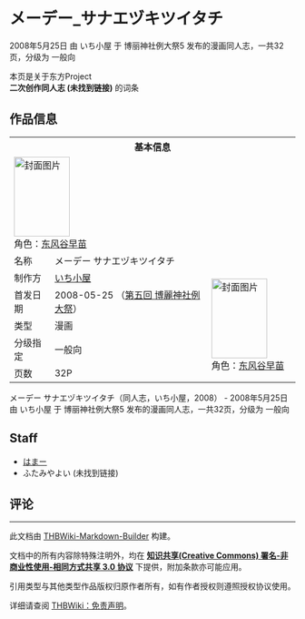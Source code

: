 # メーデー_サナエヅキツイタチ

<!-- source html: G:\repos\THBWiki-Markdown-Builder\THBWikiMarkdown\Temp\main\f\f2\ns0%3A%E3%83%A1%E3%83%BC%E3%83%87%E3%83%BC_%E3%82%B5%E3%83%8A%E3%82%A8%E3%83%85%E3%82%AD%E3%83%84%E3%82%A4%E3%82%BF%E3%83%81.html -->

2008年5月25日 由 いち小屋 于 博丽神社例大祭5 发布的漫画同人志，一共32页，分级为 一般向

本页是关于东方Project  
 **二次创作同人志 (未找到链接)** 的词条

## 作品信息

<table><tbody><tr><th colspan="3">基本信息</th></tr><tr><td class="cover-artwork-mobile" colspan="2"><a href="./文件-メーデー_サナエヅキツイタチ封面.jpg.md" class="image" title="封面图片"><img alt="封面图片" src="https://upload.thwiki.cc/thumb/1/13/%E3%83%A1%E3%83%BC%E3%83%87%E3%83%BC_%E3%82%B5%E3%83%8A%E3%82%A8%E3%83%85%E3%82%AD%E3%83%84%E3%82%A4%E3%82%BF%E3%83%81%E5%B0%81%E9%9D%A2.jpg/98px-%E3%83%A1%E3%83%BC%E3%83%87%E3%83%BC_%E3%82%B5%E3%83%8A%E3%82%A8%E3%83%85%E3%82%AD%E3%83%84%E3%82%A4%E3%82%BF%E3%83%81%E5%B0%81%E9%9D%A2.jpg" decoding="async" loading="lazy" width="98" height="140" srcset="https://upload.thwiki.cc/thumb/1/13/%E3%83%A1%E3%83%BC%E3%83%87%E3%83%BC_%E3%82%B5%E3%83%8A%E3%82%A8%E3%83%85%E3%82%AD%E3%83%84%E3%82%A4%E3%82%BF%E3%83%81%E5%B0%81%E9%9D%A2.jpg/146px-%E3%83%A1%E3%83%BC%E3%83%87%E3%83%BC_%E3%82%B5%E3%83%8A%E3%82%A8%E3%83%85%E3%82%AD%E3%83%84%E3%82%A4%E3%82%BF%E3%83%81%E5%B0%81%E9%9D%A2.jpg 1.5x, https://upload.thwiki.cc/thumb/1/13/%E3%83%A1%E3%83%BC%E3%83%87%E3%83%BC_%E3%82%B5%E3%83%8A%E3%82%A8%E3%83%85%E3%82%AD%E3%83%84%E3%82%A4%E3%82%BF%E3%83%81%E5%B0%81%E9%9D%A2.jpg/195px-%E3%83%A1%E3%83%BC%E3%83%87%E3%83%BC_%E3%82%B5%E3%83%8A%E3%82%A8%E3%83%85%E3%82%AD%E3%83%84%E3%82%A4%E3%82%BF%E3%83%81%E5%B0%81%E9%9D%A2.jpg 2x" data-file-width="268" data-file-height="384"></a><div class="cover-char">角色：<a href="./东风谷早苗.md" title="东风谷早苗">东风谷早苗</a></div></td>
</tr><tr><td class="label">名称</td><td colspan="2"> メーデー サナエヅキツイタチ </td></tr><tr><td class="label">制作方</td><td><a href="./いち小屋.md" title="いち小屋">いち小屋</a></td><td class="cover-artwork" rowspan="5" style="min-width:140px;"><a href="./文件-メーデー_サナエヅキツイタチ封面.jpg.md" class="image" title="封面图片"><img alt="封面图片" src="https://upload.thwiki.cc/thumb/1/13/%E3%83%A1%E3%83%BC%E3%83%87%E3%83%BC_%E3%82%B5%E3%83%8A%E3%82%A8%E3%83%85%E3%82%AD%E3%83%84%E3%82%A4%E3%82%BF%E3%83%81%E5%B0%81%E9%9D%A2.jpg/98px-%E3%83%A1%E3%83%BC%E3%83%87%E3%83%BC_%E3%82%B5%E3%83%8A%E3%82%A8%E3%83%85%E3%82%AD%E3%83%84%E3%82%A4%E3%82%BF%E3%83%81%E5%B0%81%E9%9D%A2.jpg" decoding="async" loading="lazy" width="98" height="140" srcset="https://upload.thwiki.cc/thumb/1/13/%E3%83%A1%E3%83%BC%E3%83%87%E3%83%BC_%E3%82%B5%E3%83%8A%E3%82%A8%E3%83%85%E3%82%AD%E3%83%84%E3%82%A4%E3%82%BF%E3%83%81%E5%B0%81%E9%9D%A2.jpg/146px-%E3%83%A1%E3%83%BC%E3%83%87%E3%83%BC_%E3%82%B5%E3%83%8A%E3%82%A8%E3%83%85%E3%82%AD%E3%83%84%E3%82%A4%E3%82%BF%E3%83%81%E5%B0%81%E9%9D%A2.jpg 1.5x, https://upload.thwiki.cc/thumb/1/13/%E3%83%A1%E3%83%BC%E3%83%87%E3%83%BC_%E3%82%B5%E3%83%8A%E3%82%A8%E3%83%85%E3%82%AD%E3%83%84%E3%82%A4%E3%82%BF%E3%83%81%E5%B0%81%E9%9D%A2.jpg/195px-%E3%83%A1%E3%83%BC%E3%83%87%E3%83%BC_%E3%82%B5%E3%83%8A%E3%82%A8%E3%83%85%E3%82%AD%E3%83%84%E3%82%A4%E3%82%BF%E3%83%81%E5%B0%81%E9%9D%A2.jpg 2x" data-file-width="268" data-file-height="384"></a><div class="cover-char">角色：<a href="./东风谷早苗.md" title="东风谷早苗">东风谷早苗</a></div></td>
</tr><tr><td class="label">首发日期</td><td>2008-05-25&#160;（<a href="/展会作品列表?e=%E5%8D%9A%E4%B8%BD%E7%A5%9E%E7%A4%BE%E4%BE%8B%E5%A4%A7%E7%A5%AD%235">第五回 博麗神社例大祭</a>）</td></tr><tr><td class="label">类型</td><td>漫画</td></tr><tr><td class="label">分级指定</td><td>一般向</td></tr><tr><td class="label">页数</td><td>32P</td></tr></tbody></table>

メーデー サナエヅキツイタチ（同人志，いち小屋，2008） - 2008年5月25日 由 いち小屋 于 博丽神社例大祭5 发布的漫画同人志，一共32页，分级为 一般向

## Staff
- [はまー](./ハマー.md)
- ふたみやよい (未找到链接)


## 评论




---

此文档由 [THBWiki-Markdown-Builder](https://github.com/Delsin-Yu/THBWiki-Markdown-Builder) 构建。

文档中的所有内容除特殊注明外，均在 [**知识共享(Creative Commons) 署名-非商业性使用-相同方式共享 3.0 协议**](https://creativecommons.org/licenses/by-sa/3.0/deed.zh-hans) 下提供，附加条款亦可能应用。

引用类型与其他类型作品版权归原作者所有，如有作者授权则遵照授权协议使用。

详细请查阅 [THBWiki：免责声明](https://thbwiki.cc/THBWiki:%E5%85%8D%E8%B4%A3%E5%A3%B0%E6%98%8E)。

